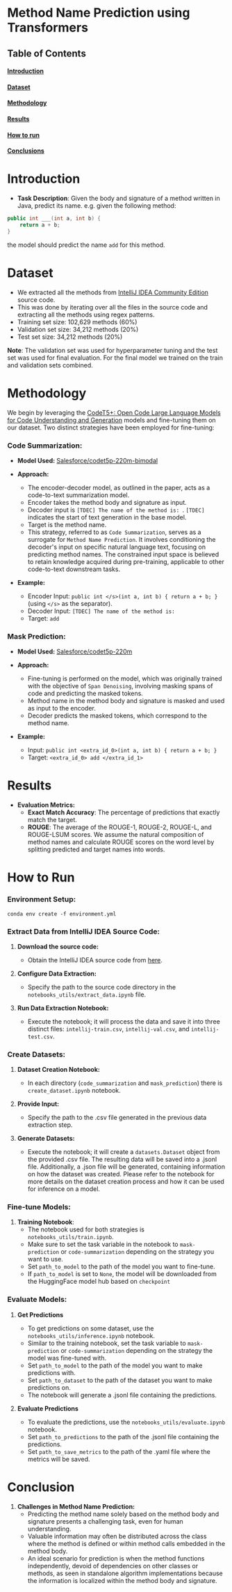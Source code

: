 # Method Name Prediction using Transformers

## Table of Contents
#### [Introduction](#introduction)
#### [Dataset](#dataset)
#### [Methodology](#methodology)
#### [Results](#results)
#### [How to run](#how-to-run)
#### [Conclusions](#conclusions)

# Introduction <a name="introduction"></a>
* __Task Description__: Given the body and signature of a method written in Java, predict its name.
e.g. given the following method:

```java
public int ___(int a, int b) {
    return a + b;
}
```
the model should predict the name `add` for this method.

# Dataset <a name="dataset"></a>
* We extracted all the methods from [IntelliJ IDEA Community Edition](https://github.com/JetBrains/intellij-community) source code.
* This was done by iterating over all the files in the source code and extracting all the methods using regex patterns.
* Training set size: 102,629 methods (60%)
* Validation set size: 34,212 methods (20%)
* Test set size: 34,212 methods (20%)

__Note__: The validation set was used for hyperparameter tuning and the test set was used for final evaluation. For the final model we trained on the train and validation sets combined.

# Methodology <a name="methodology"></a>

We begin by leveraging the [CodeT5+: Open Code Large Language Models for Code Understanding and Generation](https://arxiv.org/pdf/2305.07922.pdf) models and fine-tuning them on our dataset. Two distinct strategies have been employed for fine-tuning:

### Code Summarization:

- **Model Used:** [Salesforce/codet5p-220m-bimodal](https://huggingface.co/Salesforce/codet5-small-220M-bimodal)

- **Approach:**
    - The encoder-decoder model, as outlined in the paper, acts as a code-to-text summarization model.
    - Encoder takes the method body and signature as input.
    - Decoder input is `[TDEC] The name of the method is: `. `[TDEC]` indicates the start of text generation in the base model.
    - Target is the method name.
    - This strategy, referred to as `Code Summarization`, serves as a surrogate for `Method Name Prediction`. It involves conditioning the decoder's input on specific natural language text, focusing on predicting method names. The constrained input space is believed to retain knowledge acquired during pre-training, applicable to other code-to-text downstream tasks.

- **Example:**
    - Encoder Input: `public int </s>(int a, int b) { return a + b; }` (using `</s>` as the separator).
    - Decoder Input: `[TDEC] The name of the method is: `
    - Target: `add`

### Mask Prediction:

- **Model Used:** [Salesforce/codet5p-220m](https://huggingface.co/Salesforce/codet5p-220m)

- **Approach:**
    - Fine-tuning is performed on the model, which was originally trained with the objective of `Span Denoising`, involving masking spans of code and predicting the masked tokens.
    - Method name in the method body and signature is masked and used as input to the encoder.
    - Decoder predicts the masked tokens, which correspond to the method name.

- **Example:**
    - Input: `public int <extra_id_0>(int a, int b) { return a + b; }`
    - Target: `<extra_id_0> add </extra_id_1>`


# Results <a name="results"></a>

* **Evaluation Metrics:**
    * __Exact Match Accuracy__: The percentage of predictions that exactly match the target.
    * __ROUGE__: The average of the ROUGE-1, ROUGE-2, ROUGE-L, and ROUGE-LSUM scores. We assume the natural composition of method names and calculate ROUGE scores on the word level by splitting predicted and target names into words.

# How to Run <a name="how-to-run"></a>

### Environment Setup:

```shell
conda env create -f environment.yml
```

### Extract Data from IntelliJ IDEA Source Code:

1. **Download the source code:**
    - Obtain the IntelliJ IDEA source code from [here](https://github.com/JetBrains/intellij-community).

2. **Configure Data Extraction:**
    - Specify the path to the source code directory in the `notebooks_utils/extract_data.ipynb` file.

3. **Run Data Extraction Notebook:**
    - Execute the notebook; it will process the data and save it into three distinct files: `intellij-train.csv`, `intellij-val.csv`, and `intellij-test.csv`.

### Create Datasets:

1. **Dataset Creation Notebook:**
    - In each directory (`code_summarization` and `mask_prediction`) there is `create_dataset.ipynb` notebook.

2. **Provide Input:**
    - Specify the path to the .csv file generated in the previous data extraction step.

3. **Generate Datasets:**
    - Execute the notebook; it will create a `datasets.Dataset` object from the provided .csv file. 
    The resulting data will be saved into a .jsonl file. 
    Additionally, a .json file will be generated, containing information on how the dataset was created.
    Please refer to the notebook for more details on the dataset creation process and how it can be used for inference on a model.

### Fine-tune Models:

1. **Training Notebook**:
    - The notebook used for both strategies is `notebooks_utils/train.ipynb`. 
    - Make sure to set the task variable in the notebook to `mask-prediction` or `code-summarization` depending on the strategy you want to use.
    - Set `path_to_model` to the path of the model you want to fine-tune.
    - If `path_to_model` is set to `None`, the model will be downloaded from the HuggingFace model hub based on `checkpoint`

### Evaluate Models:

1. **Get Predictions**
    - To get predictions on some dataset, use the `notebooks_utils/inference.ipynb` notebook.
    - Similar to the training notebook, set the task variable to `mask-prediction` or `code-summarization` depending on the strategy the model was fine-tuned with.
    - Set `path_to_model` to the path of the model you want to make predictions with.
    - Set `path_to_dataset` to the path of the dataset you want to make predictions on.
    - The notebook will generate a .jsonl file containing the predictions.

2. **Evaluate Predictions**
    - To evaluate the predictions, use the `notebooks_utils/evaluate.ipynb` notebook.
    - Set `path_to_predictions` to the path of the .jsonl file containing the predictions.
    - Set `path_to_save_metrics` to the path of the .yaml file where the metrics will be saved.

# Conclusion <a name="conclusion"></a>

1. **Challenges in Method Name Prediction:**
    - Predicting the method name solely based on the method body and signature presents a challenging task, even for human understanding.
    - Valuable information may often be distributed across the class where the method is defined or within method calls embedded in the method body.
    - An ideal scenario for prediction is when the method functions independently, devoid of dependencies on other classes or methods, as seen in standalone algorithm implementations because the information is localized within the method body and signature.
    